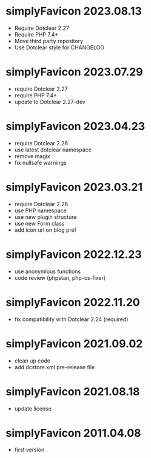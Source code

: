 simplyFavicon 2023.08.13
===========================================================
* Require Dotclear 2.27
* Require PHP 7.4+
* Move third party repository
* Use Dotclear style for CHANGELOG

simplyFavicon 2023.07.29
===========================================================
* require Dotclear 2.27
* require PHP 7.4+
* update to Dotclear 2.27-dev

simplyFavicon 2023.04.23
===========================================================
* require Dotclear 2.26
* use latest dotclear namespace
* remove magix
* fix nullsafe warnings

simplyFavicon 2023.03.21
===========================================================
* require Dotclear 2.26
* use PHP namespace
* use new plugin structure
* use new Form class
* add icon url on blog pref

simplyFavicon 2022.12.23
===========================================================
* use anonymlous functions
* code review (phpstan, php-cs-fixer)

simplyFavicon 2022.11.20
===========================================================
* fix compatibility with Dotclear 2.24 (required)

simplyFavicon 2021.09.02
===========================================================
* clean up code
* add dcstore.xml pre-release file

simplyFavicon 2021.08.18
===========================================================
* update license

simplyFavicon 2011.04.08
===========================================================
* first version